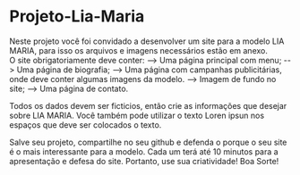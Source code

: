# Projeto-Lia-Maria

Neste projeto você foi convidado a desenvolver um site para a modelo LIA MARIA,
para isso os arquivos e imagens necessários estão em anexo. <br>
O site obrigatoriamente deve conter:
--> Uma página principal com menu;
--> Uma página de biografia;
--> Uma página com campanhas publicitárias, onde deve conter algumas imagens da modelo. 
--> Imagem de fundo no site;
--> Uma página de contato.

Todos os dados devem ser ficticios, então crie as informações que desejar sobre LIA MARIA.
Você também pode utilizar o texto Loren ipsun nos espaços que deve ser colocados o texto. 


Salve seu projeto, compartilhe no seu github e defenda o porque o seu site é o mais interessante para a modelo.
Cada um terá até 10 minutos para a apresentação e defesa do site. 
Portanto, use sua criatividade!
Boa Sorte!

